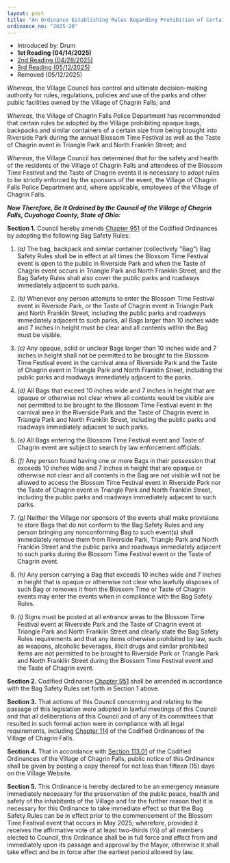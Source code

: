 ```yaml
---
layout: post
title: "An Ordinance Establishing Rules Regarding Prohibition of Certain Bags, Backpacks and Containers in Riverside Park, Triangle Park and North Franklin Street During Certain Events and Declaring an Emergency"
ordinance_no: "2025-20"
---
```


- Introduced by: Drum
- **1st Reading (04/14/2025)**
- [2nd Reading (04/28/2025)][CFO 2025-20-2]
- [3rd Reading (05/12/2025)][CFO 2025-20-3]
- Removed (05/12/2025)

_Whereas,_ the Village Council has control and ultimate decision-making authority for rules, regulations, policies and use of the parks and other public facilities owned by the Village of Chagrin Falls; and

_Whereas,_ the Village of Chagrin Falls Police Department has recommended that certain rules be adopted by the Village prohibiting opaque bags, backpacks and similar containers of a certain size from being brought into Riverside Park during the annual Blossom Time Festival as well as the Taste of Chagrin event in Triangle Park and North Franklin Street; and

_Whereas,_ the Village Council has determined that for the safety and health of the residents of the Village of Chagrin Falls and attendees of the Blossom Time Festival and the Taste of Chagrin events it is necessary to adopt rules to be strictly enforced by the sponsors of the event, the Village of Chagrin Falls Police Department and, where applicable, employees of the Village of Chagrin Falls.

**_Now Therefore, Be It Ordained by the Council of the Village of Chagrin Falls, Cuyahoga County, State of Ohio:_**

**Section 1.** Council hereby amends [Chapter 951][CFCO 951] of the Codified Ordinances by adopting the following Bag Safety Rules:

1. _(a)_ The bag, backpack and similar container (collectively "Bag") Bag Safety Rules shall be in effect at all times the Blossom Time Festival event is open to the public in Riverside Park and when the Taste of Chagrin event occurs in Triangle Park and North Franklin Street, and the Bag Safety Rules shall also cover the public parks and roadways immediately adjacent to such parks.

2. _(b)_ Whenever any person attempts to enter the Blossom Time Festival event in Riverside Park, or the Taste of Chagrin event in Triangle Park and North Franklin Street, including the public parks and roadways immediately adjacent to such parks, all Bags larger than 10 inches wide and 7 inches in height must be clear and all contents within the Bag must be visible.

3. _(c)_ Any opaque, solid or unclear Bags larger than 10 inches wide and 7 inches in height shall not be permitted to be brought to the Blossom Time Festival event in the carnival area of Riverside Park and the Taste of Chagrin event in Triangle Park and North Franklin Street, including the public parks and roadways immediately adjacent to the parks.

4. _(d)_ All Bags that exceed 10 inches wide and 7 inches in height that are opaque or otherwise not clear where all contents would be visible are not permitted to be brought to the Blossom Time Festival event in the carnival area in the Riverside Park and the Taste of Chagrin event in Triangle Park and North Franklin Street, including the public parks and roadways immediately adjacent to such parks.

5. _(e)_ All Bags entering the Blossom Time Festival event and Taste of Chagrin event are subject to search by law enforcement officials.

6. _(f)_ Any person found having one or more Bags in their possession that exceeds 10 inches wide and 7 inches in height that are opaque or otherwise not clear and all contents in the Bag are not visible will not be allowed to access the Blossom Time Festival event in Riverside Park nor the Taste of Chagrin event in Triangle Park and North Franklin Street, including the public parks and roadways immediately adjacent to such parks.

7. _(g)_ Neither the Village nor sponsors of the events shall make provisions to store Bags that do not conform to the Bag Safety Rules and any person bringing any nonconforming Bag to such event(s) shall immediately remove them from Riverside Park, Triangle Park and North Franklin Street and the public parks and roadways immediately adjacent to such parks during the Blossom Time Festival event or the Taste of Chagrin event.

8. _(h)_ Any person carrying a Bag that exceeds 10 inches wide and 7 inches in height that is opaque or otherwise not clear who lawfully disposes of such Bag or removes it from the Blossom Time or Taste of Chagrin events may enter the events when in compliance with the Bag Safety Rules.

9. _(i)_ Signs must be posted at all entrance areas to the Blossom Time Festival event at Riverside Park and the Taste of Chagrin event at Triangle Park and North Franklin Street and clearly state the Bag Safety Rules requirements and that any items otherwise prohibited by law, such as weapons, alcoholic beverages, illicit drugs and similar prohibited items are not permitted to be brought to Riverside Park or Triangle Park and North Franklin Street during the Blossom Time Festival event and the Taste of Chagrin event.

**Section 2.** Codified Ordinance [Chapter 951][CFCO 951] shall be amended in accordance with the Bag Safety Rules set forth in Section 1 above.

**Section 3.** That actions of this Council concerning and relating to the passage of this legislation were adopted in lawful meetings of this Council and that all deliberations of this Council and of any of its committees that resulted in such formal action were in compliance with all legal requirements, including [Chapter 114][CFCO 114] of the Codified Ordinances of the Village of Chagrin Falls.

**Section 4.** That in accordance with [Section 113.01][CFCO 113.01] of the Codified Ordinances of the Village of Chagrin Falls, public notice of this Ordinance shall be given by posting a copy thereof for not less than fifteen (15) days on the Village Website.

**Section 5.** This Ordinance is hereby declared to be an emergency measure immediately necessary for the preservation of the public peace, health and safety of the inhabitants of the Village and for the further reason that it is necessary for this Ordinance to take immediate effect so that the Bag Safety Rules can be in effect prior to the commencement of the Blossom Time Festival event that occurs in May 2025; wherefore, provided it receives the affirmative vote of at least two-thirds (⅔) of all members elected to Council, this Ordinance shall be in full force and effect from and immediately upon its passage and approval by the Mayor, otherwise it shall take effect and be in force after the earliest period allowed by law.

[CFCO 113.01]:</chapters/chapter-113-ordinances-and-resolutions/#11301-publication-and-posting>
[CFCO 114]:</chapters/chapter-114-open-meetings>
[CFCO 951]:</chapters/chapter-951-parks/>
[CFO 2025-20-2]:</ordinance-2025-20-2/>
[CFO 2025-20-3]:</ordinance-2025-20-3/>
